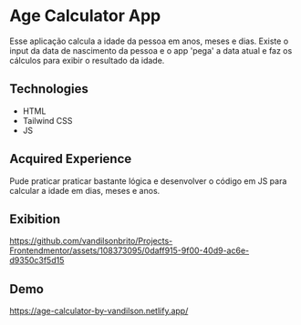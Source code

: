 # Age Calculator App

Esse aplicação calcula a idade da pessoa em anos, meses e dias. Existe o input da data de nascimento da pessoa e o app 'pega' a data atual e faz os cálculos para exibir o resultado da idade.

<h2>Technologies</h2>

  - HTML
  - Tailwind CSS
  - JS 

<h2>Acquired Experience</h2>

Pude praticar praticar bastante lógica e desenvolver o código em JS para calcular a idade em dias, meses e anos.
  
<h2>Exibition</h2>

https://github.com/vandilsonbrito/Projects-Frontendmentor/assets/108373095/0daff915-9f00-40d9-ac6e-d9350c3f5d15

<h2>Demo</h2>

https://age-calculator-by-vandilson.netlify.app/
